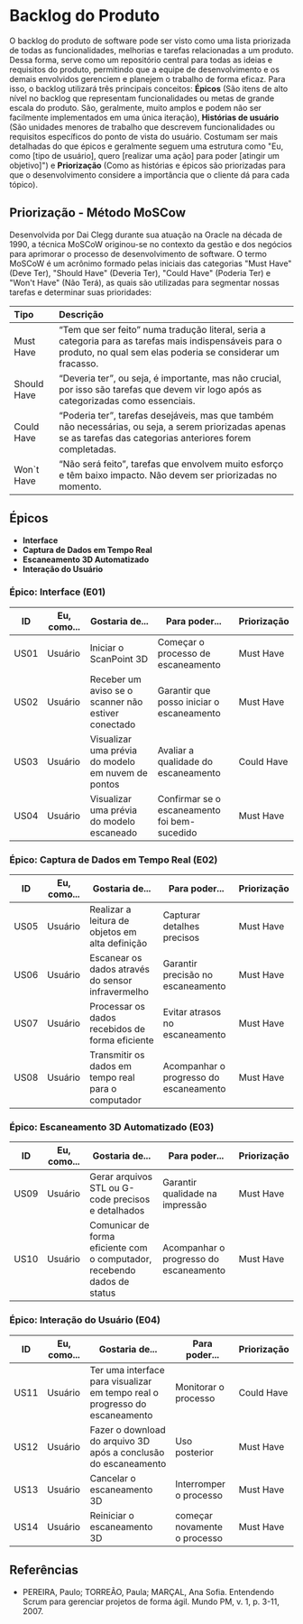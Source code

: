 # Backlog do Produto

O backlog do produto de software pode ser visto como uma lista priorizada de todas as funcionalidades, melhorias e tarefas relacionadas a um produto. Dessa forma, serve como um repositório central para todas as ideias e requisitos do produto, permitindo que a equipe de desenvolvimento e os demais envolvidos gerenciem e planejem o trabalho de forma eficaz. Para isso, o backlog utilizará três principais conceitos: **Épicos** (São itens de alto nível no backlog que representam funcionalidades ou metas de grande escala do produto. São, geralmente, muito amplos e podem não ser facilmente implementados em uma única iteração), **Histórias de usuário** (São unidades menores de trabalho que descrevem funcionalidades ou requisitos específicos do ponto de vista do usuário. Costumam ser mais detalhadas do que épicos e geralmente seguem uma estrutura como "Eu, como [tipo de usuário], quero [realizar uma ação] para poder [atingir um objetivo]") e **Priorização** (Como as histórias e épicos são priorizadas para que o desenvolvimento considere a importância que o cliente dá para cada tópico).

## Priorização - Método MoSCow

Desenvolvida por Dai Clegg durante sua atuação na Oracle na década de 1990, a técnica MoSCoW originou-se no contexto da gestão e dos negócios para aprimorar o processo de desenvolvimento de software. O termo MoSCoW é um acrônimo formado pelas iniciais das categorias "Must Have" (Deve Ter), "Should Have" (Deveria Ter), "Could Have" (Poderia Ter) e "Won't Have" (Não Terá), as quais são utilizadas para segmentar nossas tarefas e determinar suas prioridades:

| Tipo | Descrição |
| :--- | :-------  | 
| Must Have   | “Tem que ser feito” numa tradução literal, seria a categoria para as tarefas mais indispensáveis para o produto, no qual sem elas poderia se considerar um fracasso. |
| Should Have | “Deveria ter”, ou seja, é importante, mas não crucial, por isso são tarefas que devem vir logo após as categorizadas como essenciais.|
| Could Have | “Poderia ter”, tarefas desejáveis, mas que também não necessárias, ou seja, a serem priorizadas apenas se as tarefas das categorias anteriores forem completadas.|
| Won`t Have  | “Não será feito”, tarefas que envolvem muito esforço e têm baixo impacto. Não devem ser priorizadas no momento.|

## Épicos

* **Interface**
* **Captura de Dados em Tempo Real**
* **Escaneamento 3D Automatizado**
* **Interação do Usuário**

### Épico: Interface (E01)
| ID   | Eu, como... | Gostaria de...                                   | Para poder...                                | Priorização |
|------|-------------|--------------------------------------------------|----------------------------------------------|-------------|
| US01 | Usuário     | Iniciar o ScanPoint 3D                        | Começar o processo de escaneamento          | Must Have   |
| US02 | Usuário     | Receber um aviso se o scanner não estiver conectado | Garantir que posso iniciar o escaneamento | Must Have   |
| US03 | Usuário     | Visualizar uma prévia do modelo em nuvem de pontos | Avaliar a qualidade do escaneamento        | Could Have  |
| US04 | Usuário     | Visualizar uma prévia do modelo escaneado       | Confirmar se o escaneamento foi bem-sucedido | Must Have |

### Épico: Captura de Dados em Tempo Real (E02)
| ID   | Eu, como... | Gostaria de...                                   | Para poder...                                      | Priorização |
|------|-------------|--------------------------------------------------|----------------------------------------------------|-------------|
| US05 | Usuário     | Realizar a leitura de objetos em alta definição | Capturar detalhes precisos                          | Must Have   |
| US06 | Usuário     | Escanear os dados através do sensor infravermelho | Garantir precisão no escaneamento                 | Must Have   |
| US07 | Usuário     | Processar os dados recebidos de forma eficiente | Evitar atrasos no escaneamento                    | Must Have   |
| US08 | Usuário     | Transmitir os dados em tempo real para o computador | Acompanhar o progresso do escaneamento         | Must Have   |

### Épico: Escaneamento 3D Automatizado (E03)
| ID   | Eu, como... | Gostaria de...                                   | Para poder...                                      | Priorização |
|------|-------------|--------------------------------------------------|----------------------------------------------------|-------------|
| US09 | Usuário     | Gerar arquivos STL ou G-code precisos e detalhados | Garantir qualidade na impressão                  | Must Have   |
| US10 | Usuário     | Comunicar de forma eficiente com o computador, recebendo dados de status | Acompanhar o progresso do escaneamento | Must Have   |

### Épico: Interação do Usuário (E04)
| ID   | Eu, como... | Gostaria de...                                   | Para poder...                                      | Priorização |
|------|-------------|--------------------------------------------------|----------------------------------------------------|-------------|
| US11 | Usuário     | Ter uma interface para visualizar em tempo real o progresso do escaneamento | Monitorar o processo                              | Could Have  |
| US12 | Usuário     | Fazer o download do arquivo 3D após a conclusão do escaneamento | Uso posterior                                  | Must Have   |
| US13 | Usuário     | Cancelar o escaneamento 3D | Interromper o processo | Must Have  |
| US14 | Usuário     | Reiniciar o escaneamento 3D | começar novamente o processo | Must Have  |

## Referências
* PEREIRA, Paulo; TORREÃO, Paula; MARÇAL, Ana Sofia. Entendendo Scrum para gerenciar projetos de forma ágil. Mundo PM, v. 1, p. 3-11, 2007.